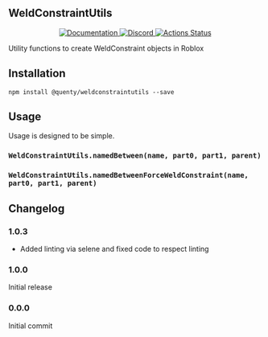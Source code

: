 ## WeldConstraintUtils
<div align="center">
  <a href="http://quenty.github.io/api/">
    <img src="https://img.shields.io/badge/docs-website-green.svg" alt="Documentation" />
  </a>
  <a href="https://discord.gg/mhtGUS8">
    <img src="https://img.shields.io/badge/discord-nevermore-blue.svg" alt="Discord" />
  </a>
  <a href="https://github.com/Quenty/NevermoreEngine/actions">
    <img src="https://github.com/Quenty/NevermoreEngine/workflows/lint/badge.svg" alt="Actions Status" />
  </a>
</div>

Utility functions to create WeldConstraint objects in Roblox

## Installation
```
npm install @quenty/weldconstraintutils --save
```

## Usage
Usage is designed to be simple.

### `WeldConstraintUtils.namedBetween(name, part0, part1, parent)`

### `WeldConstraintUtils.namedBetweenForceWeldConstraint(name, part0, part1, parent)`


## Changelog

### 1.0.3
- Added linting via selene and fixed code to respect linting

### 1.0.0
Initial release

### 0.0.0
Initial commit
